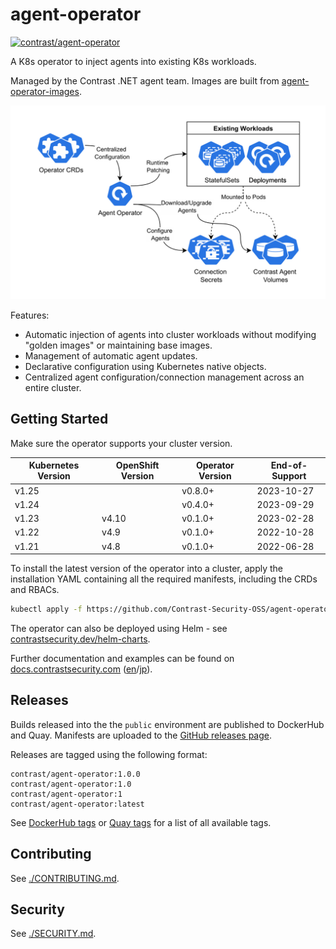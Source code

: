 # agent-operator

[![contrast/agent-operator](https://img.shields.io/docker/v/contrast/agent-operator?label=contrast%2Fagent-operator&logo=docker&logoColor=white&style=flat-square&cacheSeconds=86400)](https://hub.docker.com/r/contrast/agent-operator)

A K8s operator to inject agents into existing K8s workloads.

Managed by the Contrast .NET agent team. Images are built from [agent-operator-images](https://github.com/Contrast-Security-OSS/agent-operator-images).

![Layout](./docs/assets/operator-layout.svg)

Features:
- Automatic injection of agents into cluster workloads without modifying "golden images" or maintaining base images.
- Management of automatic agent updates.
- Declarative configuration using Kubernetes native objects.
- Centralized agent configuration/connection management across an entire cluster.

## Getting Started

Make sure the operator supports your cluster version.

| Kubernetes Version | OpenShift Version | Operator Version | End-of-Support |
|--------------------|-------------------|------------------|----------------|
| v1.25              |                   | v0.8.0+          | 2023-10-27     |
| v1.24              |                   | v0.4.0+          | 2023-09-29     |
| v1.23              | v4.10             | v0.1.0+          | 2023-02-28     |
| v1.22              | v4.9              | v0.1.0+          | 2022-10-28     |
| v1.21              | v4.8              | v0.1.0+          | 2022-06-28     |

To install the latest version of the operator into a cluster, apply the installation YAML containing all the required manifests, including the CRDs and RBACs.

```bash
kubectl apply -f https://github.com/Contrast-Security-OSS/agent-operator/releases/latest/download/install-prod.yaml
```

The operator can also be deployed using Helm - see [contrastsecurity.dev/helm-charts](https://contrastsecurity.dev/helm-charts/).

Further documentation and examples can be found on [docs.contrastsecurity.com](https://docs.contrastsecurity.com/en/agent-operator.html) ([en](https://docs.contrastsecurity.com/en/agent-operator.html)/[jp](https://docs.contrastsecurity.jp/ja/agent-operator.html)).

## Releases

Builds released into the the `public` environment are published to DockerHub and Quay. Manifests are uploaded to the [GitHub releases page](https://github.com/Contrast-Security-OSS/agent-operator/releases).

Releases are tagged using the following format:

```
contrast/agent-operator:1.0.0
contrast/agent-operator:1.0
contrast/agent-operator:1
contrast/agent-operator:latest
```

See [DockerHub tags](https://hub.docker.com/r/contrast/agent-operator/tags) or [Quay tags](https://quay.io/repository/contrast/agent-operator?tab=tags) for a list of all available tags.

## Contributing

See [./CONTRIBUTING.md](./CONTRIBUTING.md).

## Security

See [./SECURITY.md](./SECURITY.md).
